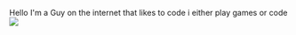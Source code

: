 Hello I'm a Guy on the internet that likes to code i either play games or code 
![](https://komarev.com/ghpvc/?username=8bitbug)
<!---
8bitbug/8bitbug is a ✨ special ✨ repository because its `README.md` (this file) appears on your GitHub profile.
You can click the Preview link to take a look at your changes.
--->
